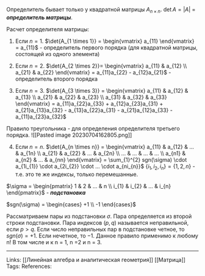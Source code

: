 Определитель бывает только у квадратной матрицы $A_{n \times n}$. 
$\det{A}=|A|$ = ***определитель матрицы***. 

Расчет определителя матрицы:
1. Если $n=1$. $\det{A_{1 \times 1}} = \begin{vmatrix} a_{11} \end{vmatrix} = a_{11}$ - определитель первого порядка (для квадратной матрицы, состоящей из одного элемента)

2. Если $n=2$. $\det{A_{2 \times 2}}= \begin{vmatrix} a_{11} & a_{12} \\ a_{21} & a_{22} \end{vmatrix} = a_{11}a_{22} - a_{12}a_{21}$ - определитель второго порядка

3. Если $n=3$. $\det{A_{3 \times 3}} = \begin{vmatrix} a_{11} & a_{12} & a_{13} \\ a_{21} & a_{22} & a_{23} \\ a_{31} & a_{32} & a_{33} \end{vmatrix} = a_{11}a_{22}a_{33} + a_{12}a_{23}a_{31} + a_{21}a_{13}a_{32} - a_{13}a_{22}a_{31} - a_{21}a_{12}a_{33} - a_{11}a_{23}a_{32}$

Правило треугольника - для определения определителя третьего порядка.
![[Pasted image 20230704162805.png]]

4. Если $n = n$. $\det{A_{n \times n}} = \begin{vmatrix} a_{11} & a_{12} & ... &  a_{1n} \\ a_{21} & a_{22} & ... & a_{2n} \\ ... & ... & ... & ... \\ a_{n1} & a_{n2} & ... & a_{nn} \end{vmatrix} = \sum_{1}^{2} sgn(\sigma) \cdot a_{1i_{1}} \cdot a_{2i_{2}} \cdot ... \cdot a_{ni_{n}}$
$\{i_{1}, i_{2}, i_{n}\} = \{1,2,n\}$ - т.е. это те же индексы, только перемешанные. 

$\sigma = \begin{pmatrix} 1 & 2 & ... & n \\ i_{1} & i_{2} & ... & i_{n} \end{pmatrix}$ - ***подстановка***

$sgn(\sigma) = \begin{cases} +1 \\ -1 \end{cases}$

Рассматриваем пары из подстановки $\sigma$. Пара определяется из второй строки подстановки. Пара индексов $(p, q)$ называется неправильной, если $p > q$. Если число неправильных пар в подстановке четное, то $sgn(\sigma)=+1$. Если нечетное, то $-1$.
Данное правило применимо к любому n! В том числе и к n = 1, n =2 и n = 3. 

___
Links: [[Линейная алгебра и аналитическая геометрия]] [[Матрица]]
Tags:
References: